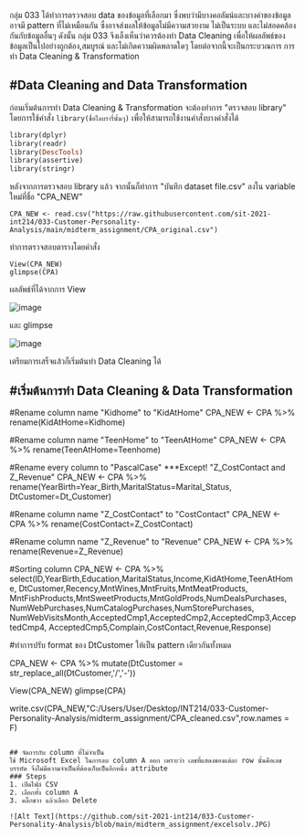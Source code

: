 กลุ่ม 033 ได้ทำการตรวจสอบ data ของข้อมูลที่เลือกมา ซึ่งพบว่ามีบางคอลัมน์และบางค่าของข้อมูลอาจมี pattern ที่ไม่เหมือนกัน ซึ่งอาจส่งผลให้ข้อมูลไม่มีความสวยงาม ไม่เป็นระบบ และไม่สอดคล้องกันกับข้อมูลอื่นๆ ดังนั้น กลุ่ม 033 จึงเล็งเห็นว่าควรต้องทำ Data Cleaning เพื่อให้ผลลัพธ์ของข้อมูลเป็นไปอย่างถูกต้อง,สมบูรณ์ และไม่เกิดความผิดพลาดใดๆ โดยต่อจากนี้จะเป็นกระบวณการ การทำ Data Cleaning & Transformation
## #Data Cleaning and Data Transformation
ก่อนเริ่มต้นการทำ Data Cleaning & Transformation จะต้องทำการ "ตรวจสอบ library" โดยการใช้คำสั่ง ```library(ชื่อไลบรารี่นั้นๆ)``` เพื่อให้สามารถใช้งานคำสั่งบางคำสั่งได้
```ruby
library(dplyr)
library(readr)
library(DescTools)
library(assertive)
library(stringr)
```

หลังจากการตรวจสอบ library แล้ว จากนั้นก็ทำการ "บันทึก dataset file.csv" ลงใน variable ใหม่ที่ชื่อ "CPA_NEW"
```
CPA_NEW <- read.csv("https://raw.githubusercontent.com/sit-2021-int214/033-Customer-Personality-Analysis/main/midterm_assignment/CPA_original.csv")
```
ทำการตรวจสอบตารางโดยคำสั่ง
```
View(CPA_NEW)
glimpse(CPA)
```
ผลลัพธ์ที่ได้จากการ View

![image](https://user-images.githubusercontent.com/73602900/138119437-a1aac7d5-ba0a-4b43-b22e-d77afccdd5a6.png)

และ glimpse

![image](https://user-images.githubusercontent.com/73602900/138119807-d4b3c6ed-aed9-47cb-bd9c-f3bfe6914006.png)

เตรียมการเสร็จแล้วก็เริ่มต้นทำ Data Cleaning ได้

##
## #เริ่มต้นการทำ Data Cleaning & Data Transformation

#Rename column name "Kidhome" to "KidAtHome"
CPA_NEW <- CPA %>% rename(KidAtHome=Kidhome)

#Rename column name "TeenHome" to "TeenAtHome"
CPA_NEW <- CPA %>% rename(TeenAtHome=Teenhome)

#Rename every column to "PascalCase" ***Except! "Z_CostContact and Z_Revenue"
CPA_NEW <- CPA %>% rename(YearBirth=Year_Birth,MaritalStatus=Marital_Status,
                      DtCustomer=Dt_Customer)

#Rename column name "Z_CostContact" to "CostContact"
CPA_NEW <- CPA %>% rename(CostContact=Z_CostContact)


#Rename column name "Z_Revenue" to "Revenue"
CPA_NEW <- CPA %>% rename(Revenue=Z_Revenue)

#Sorting column
CPA_NEW <- CPA %>% select(ID,YearBirth,Education,MaritalStatus,Income,KidAtHome,TeenAtHome,
                      DtCustomer,Recency,MntWines,MntFruits,MntMeatProducts,
                      MntFishProducts,MntSweetProducts,MntGoldProds,NumDealsPurchases,
                      NumWebPurchases,NumCatalogPurchases,NumStorePurchases,
                      NumWebVisitsMonth,AcceptedCmp1,AcceptedCmp2,AcceptedCmp3,AcceptedCmp4,
                      AcceptedCmp5,Complain,CostContact,Revenue,Response)

#ทำการปรับ format ของ DtCustomer ให้เป็น pattern เดียวกันทั้งหมด

CPA_NEW <- CPA %>% mutate(DtCustomer = str_replace_all(DtCustomer,'/','-'))

View(CPA_NEW)
glimpse(CPA)

write.csv(CPA_NEW,"C:/Users/User/Desktop/INT214/033-Customer-Personality-Analysis/midterm_assignment/CPA_cleaned.csv",row.names = F)
```

## จัดการกับ column ที่ไม่จำเป็น
ใช้ Microsoft Excel ในการลบ column A ออก เพราะว่า เลขที่แสดงของแต่ละ row นั้นคือเลขบรรทัด จึงไม่มีความจำเป็นที่ต้องเก็บเป็นอีกหนึ่ง attribute
### Steps
1. เปิดไฟล์ CSV
2. เลือกทั้ง column A
3. คลิ๊กขวา แล้วเลือก Delete

![Alt Text](https://github.com/sit-2021-int214/033-Customer-Personality-Analysis/blob/main/midterm_assignment/excelsolv.JPG)










